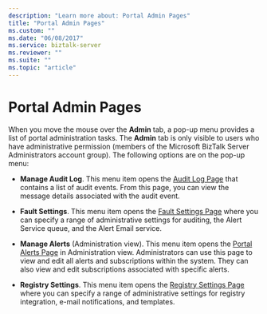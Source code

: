 ```yaml
---
description: "Learn more about: Portal Admin Pages"
title: "Portal Admin Pages"
ms.custom: ""
ms.date: "06/08/2017"
ms.service: biztalk-server
ms.reviewer: ""
ms.suite: ""
ms.topic: "article"
---
```

# Portal Admin Pages
When you move the mouse over the **Admin** tab, a pop-up menu provides a list of portal administration tasks. The **Admin** tab is only visible to users who have administrative permission (members of the Microsoft BizTalk Server Administrators account group). The following options are on the pop-up menu:  
  
-   **Manage Audit Log**. This menu item opens the [Audit Log Page](../esb-toolkit/audit-log-page.md) that contains a list of audit events. From this page, you can view the message details associated with the audit event.  
  
-   **Fault Settings**. This menu item opens the [Fault Settings Page](../esb-toolkit/fault-settings-page.md) where you can specify a range of administrative settings for auditing, the Alert Service queue, and the Alert Email service.  
  
-   **Manage Alerts** (Administration view). This menu item opens the [Portal Alerts Page](../esb-toolkit/portal-alerts-page.md) in Administration view. Administrators can use this page to view and edit all alerts and subscriptions within the system. They can also view and edit subscriptions associated with specific alerts.  
  
-   **Registry Settings**. This menu item opens the [Registry Settings Page](../esb-toolkit/registry-settings-page.md) where you can specify a range of administrative settings for registry integration, e-mail notifications, and templates.
